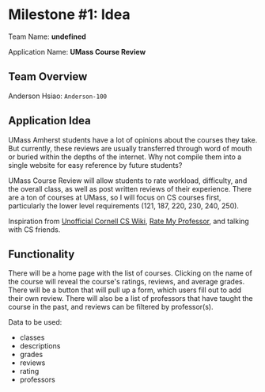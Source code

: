 # Milestone #1: Idea

Team Name: **undefined**

Application Name: **UMass Course Review**

## Team Overview
Anderson Hsiao: `Anderson-100`

## Application Idea

UMass Amherst students have a lot of opinions about the courses they take. But currently, these reviews are usually transferred through word of mouth or buried within the depths of the internet. Why not compile them into a single website for easy reference by future students?

UMass Course Review will allow students to rate workload, difficulty, and the overall class, as well as post written reviews of their experience. There are a ton of courses at UMass, so I will focus on CS courses first, particularly the lower level requirements (121, 187, 220, 230, 240, 250).

Inspiration from [Unofficial Cornell CS Wiki](https://github.com/CornellCSWiki/CornellCSWiki), [Rate My Professor](https://www.ratemyprofessors.com/), and talking with CS friends.

## Functionality

There will be a home page with the list of courses. Clicking on the name of the course will reveal the course's ratings, reviews, and average grades. There will be a button that will pull up a form, which users fill out to add their own review. There will also be a list of professors that have taught the course in the past, and reviews can be filtered by professor(s).

Data to be used:
- classes
- descriptions
- grades
- reviews
- rating
- professors